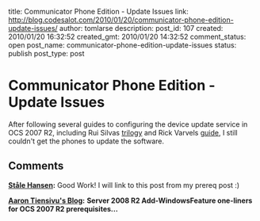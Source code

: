 title: Communicator Phone Edition - Update Issues
link: http://blog.codesalot.com/2010/01/20/communicator-phone-edition-update-issues/
author: tomlarse
description: 
post_id: 107
created: 2010/01/20 16:32:52
created_gmt: 2010/01/20 14:32:52
comment_status: open
post_name: communicator-phone-edition-update-issues
status: publish
post_type: post

# Communicator Phone Edition - Update Issues

After following several guides to configuring the device update service in OCS 2007 R2, including Rui Silvas [trilogy](http://blogs.technet.com/ucspotting/archive/2009/03/11/troubleshooting-ocs-2007-r2-device-update-service-for-communicator-phone-edition.aspx) and Rick Varvels [guide](http://blogs.technet.com/rickva/archive/2009/10/03/ocpe-device-tanjay-upgrade-guide.aspx), I still couldn't get the phones to update the software.

## Comments

**[Ståle Hansen](#20 "2010-01-20 17:52:51"):** Good Work! I will link to this post from my prereq post :)

**[Aaron Tiensivu's Blog](#23 "2010-07-20 03:56:21"):** **Server 2008 R2 Add-WindowsFeature one-liners for OCS 2007 R2 prerequisites...**

